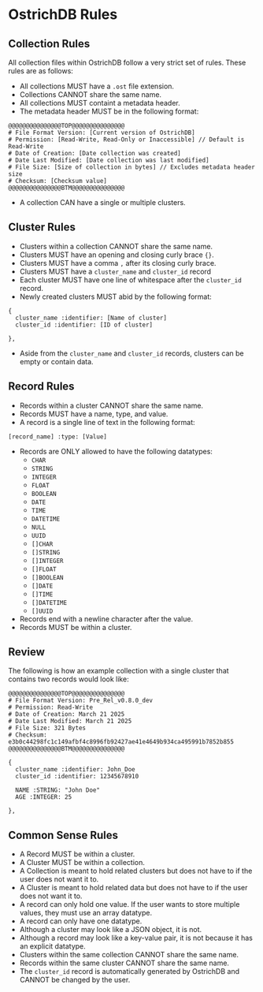# OstrichDB Rules

## Collection Rules

All collection files within OstrichDB follow a very strict set of rules. These rules are as follows:

- All collections MUST have a `.ost` file extension.
- Collections CANNOT share the same name.
- All collections MUST containt a metadata header.
- The metadata header MUST be in the following format:

```plaintext
@@@@@@@@@@@@@@@TOP@@@@@@@@@@@@@@@
# File Format Version: [Current version of OstrichDB]
# Permission: [Read-Write, Read-Only or Inaccessible] // Default is Read-Write
# Date of Creation: [Date collection was created]
# Date Last Modified: [Date collection was last modified]
# File Size: [Size of collection in bytes] // Excludes metadata header size
# Checksum: [Checksum value]
@@@@@@@@@@@@@@@BTM@@@@@@@@@@@@@@@
```
- A collection CAN have a single or multiple clusters.

## Cluster Rules

- Clusters within a collection CANNOT share the same name.
- Clusters MUST have an opening and closing curly brace `{}`.
- Clusters MUST have a comma `,` after its closing curly brace.
- Clusters MUST have a `cluster_name` and `cluster_id` record
- Each cluster MUST have one line of whitespace after the `cluster_id` record.
- Newly created clusters MUST abid by the following format:
```plaintext
{
  cluster_name :identifier: [Name of cluster]
  cluster_id :identifier: [ID of cluster]

},
```
- Aside from the `cluster_name` and `cluster_id` records, clusters can be empty or contain data.

## Record Rules

- Records within a cluster CANNOT share the same name.
- Records MUST have a name, type, and value.
- A record is a single line of text in the following format:
```plaintext
[record_name] :type: [Value]
```
- Records are ONLY allowed to have the following datatypes:
  - `CHAR`
  - `STRING`
  - `INTEGER`
  - `FLOAT`
  - `BOOLEAN`
  - `DATE`
  - `TIME`
  - `DATETIME`
  - `NULL`
  - `UUID`
  - `[]CHAR`
  - `[]STRING`
  - `[]INTEGER`
  - `[]FLOAT`
  - `[]BOOLEAN`
  - `[]DATE`
  - `[]TIME`
  - `[]DATETIME`
  - `[]UUID`
- Records end with a newline character after the value.
- Records MUST be within a cluster.

## Review

The following is how an example collection with a single cluster that contains two records would look like:

```plaintext
@@@@@@@@@@@@@@@TOP@@@@@@@@@@@@@@@
# File Format Version: Pre_Rel_v0.8.0_dev
# Permission: Read-Write
# Date of Creation: March 21 2025
# Date Last Modified: March 21 2025
# File Size: 321 Bytes
# Checksum: e3b0c44298fc1c149afbf4c8996fb92427ae41e4649b934ca495991b7852b855
@@@@@@@@@@@@@@@BTM@@@@@@@@@@@@@@@

{
  cluster_name :identifier: John_Doe
  cluster_id :identifier: 12345678910

  NAME :STRING: "John Doe"
  AGE :INTEGER: 25

},
```

## Common Sense Rules

- A Record MUST be within a cluster.
- A Cluster MUST be within a collection.
- A Collection is meant to hold related clusters but does not have to if the user does not want it to.
- A Cluster is meant to hold related data but does not have to if the user does not want it to.
- A record can only hold one value. If the user wants to store multiple values, they must use an array datatype.
- A record can only have one datatype.
- Although a cluster may look like a JSON object, it is not.
- Although a record may look like a key-value pair, it is not because it has an explicit datatype.
- Clusters within the same collection CANNOT share the same name.
- Records within the same cluster CANNOT share the same name.
- The `cluster_id` record is automatically generated by OstrichDB and CANNOT be changed by the user.


